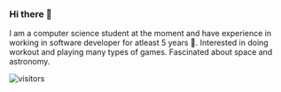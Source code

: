 ### Hi there 👋

<!--
**PanicP/PanicP** is a ✨ _special_ ✨ repository because its `README.md` (this file) appears on your GitHub profile.

Here are some ideas to get you started:

- 🔭 I’m currently working on ...
- 🌱 I’m currently learning ...
- 👯 I’m looking to collaborate on ...
- 🤔 I’m looking for help with ...
- 💬 Ask me about ...
- 📫 How to reach me: ...
- 😄 Pronouns: ...
- ⚡ Fun fact: ...
-->

I am a computer science student at the moment and have experience in working in software developer for atleast 5 years 🤔. Interested in doing workout and playing many types of games. Fascinated about space and astronomy.

![visitors](https://visitor-badge.glitch.me/badge?page_id=PanicP.PanicP&left_color=green&right_color=red)
